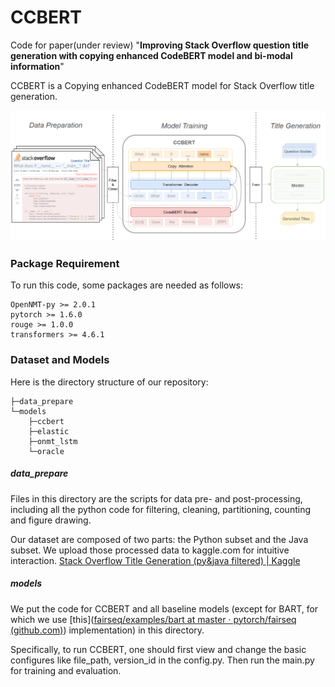 # CCBERT

Code for paper(under review) "**Improving Stack Overflow question title generation with copying enhanced CodeBERT model and bi-modal information**"

CCBERT is a Copying enhanced CodeBERT model for Stack Overflow title generation.

![framework](./figs/framework.png)

### Package Requirement

To run this code, some packages are needed as follows:

```
OpenNMT-py >= 2.0.1
pytorch >= 1.6.0
rouge >= 1.0.0
transformers >= 4.6.1
```

### Dataset and Models

Here is the directory structure of our repository:

```
├─data_prepare
└─models
    ├─ccbert
    ├─elastic
    ├─onmt_lstm
    └─oracle
```
##### data_prepare

Files in this directory are the scripts for data pre- and post-processing, including all the python code for filtering, cleaning, partitioning, counting and figure drawing.

Our dataset are composed of two parts: the Python subset and the Java subset. We upload those processed data to kaggle.com for intuitive interaction. [Stack Overflow Title Generation (py&java filtered) | Kaggle](https://www.kaggle.com/qwzfj999/stack-overflow-title-generation-pyjava-filtered)

##### models

We put the code for CCBERT  and all baseline models (except for BART, for which we use [this]([fairseq/examples/bart at master · pytorch/fairseq (github.com)](https://github.com/pytorch/fairseq/tree/master/examples/bart)) implementation) in this directory.

Specifically, to run CCBERT, one should first view and change the basic configures like file_path, version_id in the config.py. Then run the main.py for training and evaluation.